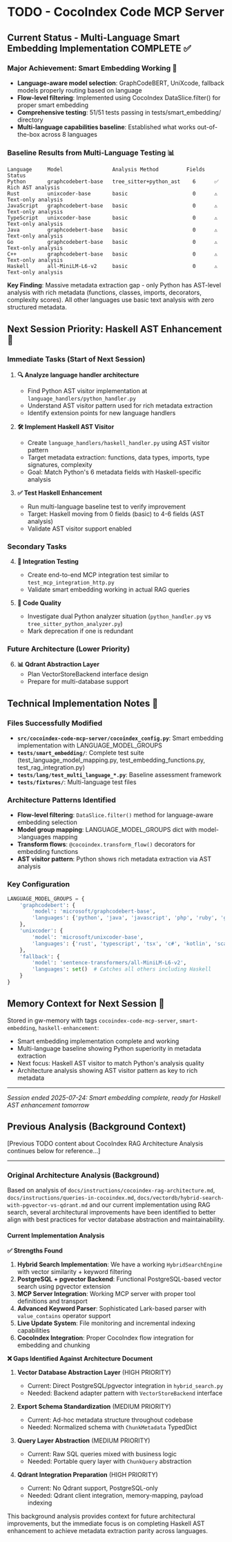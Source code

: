 # TODO - CocoIndex Code MCP Server

## Current Status - Multi-Language Smart Embedding Implementation COMPLETE ✅

### Major Achievement: Smart Embedding Working 🚀
- **Language-aware model selection**: GraphCodeBERT, UniXcode, fallback models properly routing based on language
- **Flow-level filtering**: Implemented using CocoIndex DataSlice.filter() for proper smart embedding
- **Comprehensive testing**: 51/51 tests passing in tests/smart_embedding/ directory
- **Multi-language capabilities baseline**: Established what works out-of-the-box across 8 languages

### Baseline Results from Multi-Language Testing 📊
```
Language     Model                Analysis Method         Fields   Status
Python       graphcodebert-base   tree_sitter+python_ast    6      ✅ Rich AST analysis
Rust         unixcoder-base       basic                     0      ⚠️  Text-only analysis  
JavaScript   graphcodebert-base   basic                     0      ⚠️  Text-only analysis
TypeScript   unixcoder-base       basic                     0      ⚠️  Text-only analysis
Java         graphcodebert-base   basic                     0      ⚠️  Text-only analysis
Go           graphcodebert-base   basic                     0      ⚠️  Text-only analysis
C++          graphcodebert-base   basic                     0      ⚠️  Text-only analysis
Haskell      all-MiniLM-L6-v2     basic                     0      ⚠️  Text-only analysis
```

**Key Finding**: Massive metadata extraction gap - only Python has AST-level analysis with rich metadata (functions, classes, imports, decorators, complexity scores). All other languages use basic text analysis with zero structured metadata.

## Next Session Priority: Haskell AST Enhancement 🎯

### Immediate Tasks (Start of Next Session)
1. **🔍 Analyze language handler architecture**
   - Find Python AST visitor implementation at `language_handlers/python_handler.py` 
   - Understand AST visitor pattern used for rich metadata extraction
   - Identify extension points for new language handlers

2. **🛠️ Implement Haskell AST Visitor**
   - Create `language_handlers/haskell_handler.py` using AST visitor pattern
   - Target metadata extraction: functions, data types, imports, type signatures, complexity
   - Goal: Match Python's 6 metadata fields with Haskell-specific analysis

3. **✅ Test Haskell Enhancement**  
   - Run multi-language baseline test to verify improvement
   - Target: Haskell moving from 0 fields (basic) to 4-6 fields (AST analysis)
   - Validate AST visitor support enabled

### Secondary Tasks
4. **🧪 Integration Testing**
   - Create end-to-end MCP integration test similar to `test_mcp_integration_http.py`
   - Validate smart embedding working in actual RAG queries

5. **🧹 Code Quality**
   - Investigate dual Python analyzer situation (`python_handler.py` vs `tree_sitter_python_analyzer.py`)
   - Mark deprecation if one is redundant

### Future Architecture (Lower Priority)
6. **📊 Qdrant Abstraction Layer**
   - Plan VectorStoreBackend interface design
   - Prepare for multi-database support

## Technical Implementation Notes 📝

### Files Successfully Modified
- **`src/cocoindex-code-mcp-server/cocoindex_config.py`**: Smart embedding implementation with LANGUAGE_MODEL_GROUPS
- **`tests/smart_embedding/`**: Complete test suite (test_language_model_mapping.py, test_embedding_functions.py, test_rag_integration.py)
- **`tests/lang/test_multi_language_*.py`**: Baseline assessment framework  
- **`tests/fixtures/`**: Multi-language test files

### Architecture Patterns Identified
- **Flow-level filtering**: `DataSlice.filter()` method for language-aware embedding selection
- **Model group mapping**: LANGUAGE_MODEL_GROUPS dict with model->languages mapping
- **Transform flows**: `@cocoindex.transform_flow()` decorators for embedding functions
- **AST visitor pattern**: Python shows rich metadata extraction via AST analysis

### Key Configuration
```python
LANGUAGE_MODEL_GROUPS = {
    'graphcodebert': {
        'model': 'microsoft/graphcodebert-base',
        'languages': {'python', 'java', 'javascript', 'php', 'ruby', 'go', 'c', 'c++'}
    },
    'unixcoder': {
        'model': 'microsoft/unixcoder-base', 
        'languages': {'rust', 'typescript', 'tsx', 'c#', 'kotlin', 'scala', 'swift', 'dart'}
    },
    'fallback': {
        'model': 'sentence-transformers/all-MiniLM-L6-v2',
        'languages': set()  # Catches all others including Haskell
    }
}
```

## Memory Context for Next Session 🧠
Stored in gw-memory with tags `cocoindex-code-mcp-server`, `smart-embedding`, `haskell-enhancement`:
- Smart embedding implementation complete and working
- Multi-language baseline showing Python superiority in metadata extraction  
- Next focus: Haskell AST visitor to match Python's analysis quality
- Architecture analysis showing AST visitor pattern as key to rich metadata

---
*Session ended 2025-07-24: Smart embedding complete, ready for Haskell AST enhancement tomorrow*

## Previous Analysis (Background Context)

[Previous TODO content about CocoIndex RAG Architecture Analysis continues below for reference...]

---

### Original Architecture Analysis (Background)

Based on analysis of `docs/instructions/cocoindex-rag-architecture.md`, `docs/instructions/queries-in-cocoindex.md`, `docs/vectordb/hybrid-search-with-pgvector-vs-qdrant.md` and our current implementation using RAG search, several architectural improvements have been identified to better align with best practices for vector database abstraction and maintainability.

#### Current Implementation Analysis

**✅ Strengths Found**
1. **Hybrid Search Implementation**: We have a working `HybridSearchEngine` with vector similarity + keyword filtering
2. **PostgreSQL + pgvector Backend**: Functional PostgreSQL-based vector search using pgvector extension
3. **MCP Server Integration**: Working MCP server with proper tool definitions and transport
4. **Advanced Keyword Parser**: Sophisticated Lark-based parser with `value_contains` operator support
5. **Live Update System**: File monitoring and incremental indexing capabilities
6. **CocoIndex Integration**: Proper CocoIndex flow integration for embedding and chunking

**❌ Gaps Identified Against Architecture Document**

1. **Vector Database Abstraction Layer** (HIGH PRIORITY)
   - Current: Direct PostgreSQL/pgvector integration in `hybrid_search.py`
   - Needed: Backend adapter pattern with `VectorStoreBackend` interface

2. **Export Schema Standardization** (MEDIUM PRIORITY)  
   - Current: Ad-hoc metadata structure throughout codebase
   - Needed: Normalized schema with `ChunkMetadata` TypedDict

3. **Query Layer Abstraction** (MEDIUM PRIORITY)
   - Current: Raw SQL queries mixed with business logic
   - Needed: Portable query layer with `ChunkQuery` abstraction

4. **Qdrant Integration Preparation** (HIGH PRIORITY)
   - Current: No Qdrant support, PostgreSQL-only
   - Needed: Qdrant client integration, memory-mapping, payload indexing

This background analysis provides context for future architectural improvements, but the immediate focus is on completing Haskell AST enhancement to achieve metadata extraction parity across languages.